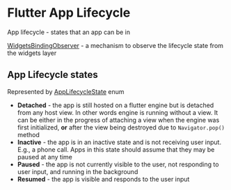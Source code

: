 # Flutter App Lifecycle

App lifecycle - states that an app can be in

[WidgetsBindingObserver](https://docs-flutter-io.firebaseapp.com/flutter/widgets/WidgetsBindingObserver-class.html) - a mechanism to observe the lifecycle state from the widgets layer

## App Lifecycle states

Represented by [AppLifecycleState](https://docs-flutter-io.firebaseapp.com/flutter/dart-ui/AppLifecycleState-class.html) enum

- __Detached__ - the app is still hosted on a flutter engine but is detached from any host view. In other words engine is running without a view. It can be either in the progress of attaching a view when the engine was first initialized, __or__ after the view being destroyed due to `Navigator.pop()` method
- __Inactive__ - the app is in an inactive state and is not receiving user input. E.g., a phone call. Apps in this state should assume that they may be paused at any time
- __Paused__ - the app is not currently visible to the user, not responding to user input, and running in the background
- __Resumed__ - the app is visible and responds to the user input

